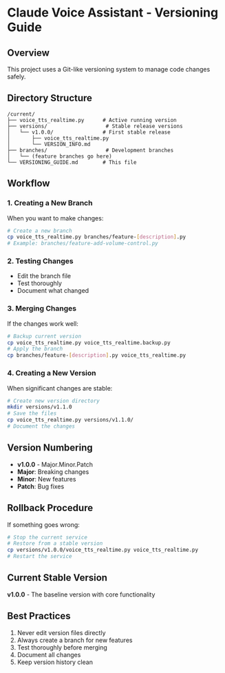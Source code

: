 # Claude Voice Assistant - Versioning Guide

## Overview
This project uses a Git-like versioning system to manage code changes safely.

## Directory Structure
```
/current/
├── voice_tts_realtime.py      # Active running version
├── versions/                   # Stable release versions
│   └── v1.0.0/                # First stable release
│       ├── voice_tts_realtime.py
│       └── VERSION_INFO.md
├── branches/                   # Development branches
│   └── (feature branches go here)
└── VERSIONING_GUIDE.md        # This file
```

## Workflow

### 1. Creating a New Branch
When you want to make changes:
```bash
# Create a new branch
cp voice_tts_realtime.py branches/feature-[description].py
# Example: branches/feature-add-volume-control.py
```

### 2. Testing Changes
- Edit the branch file
- Test thoroughly
- Document what changed

### 3. Merging Changes
If the changes work well:
```bash
# Backup current version
cp voice_tts_realtime.py voice_tts_realtime.backup.py
# Apply the branch
cp branches/feature-[description].py voice_tts_realtime.py
```

### 4. Creating a New Version
When significant changes are stable:
```bash
# Create new version directory
mkdir versions/v1.1.0
# Save the files
cp voice_tts_realtime.py versions/v1.1.0/
# Document the changes
```

## Version Numbering
- **v1.0.0** - Major.Minor.Patch
- **Major**: Breaking changes
- **Minor**: New features
- **Patch**: Bug fixes

## Rollback Procedure
If something goes wrong:
```bash
# Stop the current service
# Restore from a stable version
cp versions/v1.0.0/voice_tts_realtime.py voice_tts_realtime.py
# Restart the service
```

## Current Stable Version
**v1.0.0** - The baseline version with core functionality

## Best Practices
1. Never edit version files directly
2. Always create a branch for new features
3. Test thoroughly before merging
4. Document all changes
5. Keep version history clean
